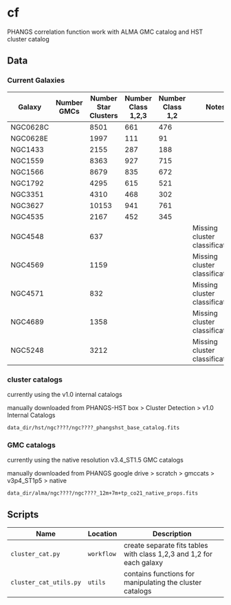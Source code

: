 # cf
PHANGS correlation function work with ALMA GMC catalog and HST cluster catalog


## Data

### Current Galaxies
| Galaxy   |Number GMCs | Number Star Clusters | Number Class 1,2,3   | Number Class 1,2     | Notes                           |
|----------|------------|----------------------|----------------------|----------------------|---------------------------------|
| NGC0628C |            |       8501           |         661          |          476         |                                 |
| NGC0628E |            |       1997           |         111          |          91          |                                 |
| NGC1433  |            |       2155           |         287          |          188         |                                 |
| NGC1559  |            |       8363           |         927          |          715         |                                 |
| NGC1566  |            |       8679           |         835          |          672         |                                 |
| NGC1792  |            |       4295           |         615          |          521         |                                 |
| NGC3351  |            |       4310           |         468          |          302         |                                 |
| NGC3627  |            |       10153          |         941          |          761         |                                 |
| NGC4535  |            |       2167           |         452          |          345         |                                 |
| NGC4548  |            |       637            |                      |                      | Missing cluster classifications |
| NGC4569  |            |       1159           |                      |                      | Missing cluster classifications |
| NGC4571  |            |       832            |                      |                      | Missing cluster classifications |
| NGC4689  |            |       1358           |                      |                      | Missing cluster classifications |
| NGC5248  |            |       3212           |                      |                      | Missing cluster classifications |


### cluster catalogs 

currently using the v1.0 internal catalogs

manually downloaded from PHANGS-HST box > Cluster Detection > v1.0 Internal Catalogs 

`data_dir/hst/ngc????/ngc????_phangshst_base_catalog.fits`


### GMC catalogs

currently using the native resolution v3.4_ST1.5 GMC catalogs

manually downloaded from PHANGS google drive > scratch > gmccats > v3p4_ST1p5 > native

`data_dir/alma/ngc????/ngc????_12m+7m+tp_co21_native_props.fits`


## Scripts

| Name                 | Location  | Description |
|----------------------|-----------|-------------|
|`cluster_cat.py`      |`workflow` | create separate fits tables with class 1,2,3 and 1,2 for each galaxy  |
|`cluster_cat_utils.py`|`utils`    | contains functions for manipulating the cluster catalogs              |
